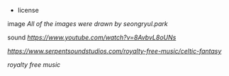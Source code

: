


* license

image
_All of the images were drawn by seongryul.park_

sound
_https://www.youtube.com/watch?v=8AvbvL8oUNs_

_https://www.serpentsoundstudios.com/royalty-free-music/celtic-fantasy_

_royalty free music_

